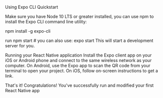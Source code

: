 Using Expo CLI Quickstart


Make sure you have Node 10 LTS or greater installed, you can use npm to install the Expo CLI command line utility:

npm install -g expo-cli

run npm start # you can also use: expo start
This will start a development server for you.

Running your React Native application
Install the Expo client app on your iOS or Android phone and connect to the same wireless network as your computer. On Android, use the Expo app to scan the QR code from your terminal to open your project. On iOS, follow on-screen instructions to get a link.

That's it!
Congratulations! You've successfully run and modified your first React Native app